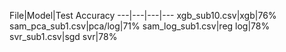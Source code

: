 File|Model|Test Accuracy
---|---|---|---
xgb_sub10.csv|xgb|76%
sam_pca_sub1.csv|pca/log|71%
sam_log_sub1.csv|reg log|78%
svr_sub1.csv|sgd svr|78%
